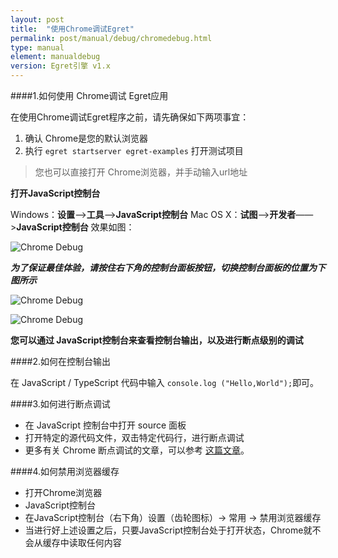 ```yaml
---
layout: post
title:  "使用Chrome调试Egret"
permalink: post/manual/debug/chromedebug.html
type: manual
element: manualdebug
version: Egret引擎 v1.x
---
```


####1.如何使用 Chrome调试 Egret应用

在使用Chrome调试Egret程序之前，请先确保如下两项事宜：

1. 确认 Chrome是您的默认浏览器
2. 执行 `egret startserver egret-examples` 打开测试项目

>您也可以直接打开 Chrome浏览器，并手动输入url地址

**打开JavaScript控制台**

Windows：**设置**——>**工具**——>**JavaScript控制台**
Mac OS X：**试图**——>**开发者**——>**JavaScript控制台**
效果如图：

![Chrome Debug]({{site.baseurl}}/assets/img/chromedebug1.png)

***为了保证最佳体验，请按住右下角的控制台面板按钮，切换控制台面板的位置为下图所示***

![Chrome Debug]({{site.baseurl}}/assets/img/chromedebug3.png)

![Chrome Debug]({{site.baseurl}}/assets/img/chromedebug2.png)

**您可以通过 JavaScript控制台来查看控制台输出，以及进行断点级别的调试**

####2.如何在控制台输出

在 JavaScript / TypeScript 代码中输入 `console.log ("Hello,World");`即可。

####3.如何进行断点调试

* 在 JavaScript 控制台中打开 source 面板
* 打开特定的源代码文件，双击特定代码行，进行断点调试
* 更多有关 Chrome 断点调试的文章，可以参考 <a href="http://han.guokai.blog.163.com/blog/static/136718271201321402514114/" target="_blank">这篇文章</a>。

####4.如何禁用浏览器缓存

* 打开Chrome浏览器
* JavaScript控制台
* 在JavaScript控制台（右下角）设置（齿轮图标）-> 常用 -> 禁用浏览器缓存
* 当进行好上述设置之后，只要JavaScript控制台处于打开状态，Chrome就不会从缓存中读取任何内容
